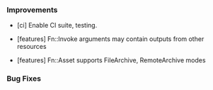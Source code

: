### Improvements

- [ci] Enable CI suite, testing.

- [features] Fn::Invoke arguments may contain outputs from other resources

- [features] Fn::Asset supports FileArchive, RemoteArchive modes

### Bug Fixes
